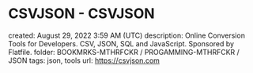 # CSVJSON - CSVJSON

created: August 29, 2022 3:59 AM (UTC)
description: Online Conversion Tools for Developers. CSV, JSON, SQL and JavaScript. Sponsored by Flatfile.
folder: BOOKMRKS-MTHRFCKR / PROGAMMING-MTHRFCKR / JSON
tags: json, tools
url: https://csvjson.com